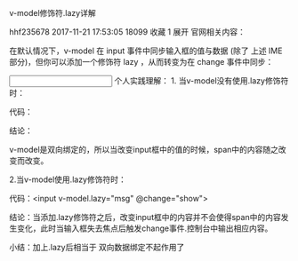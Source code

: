 v-model修饰符.lazy详解

hhf235678 2017-11-21 17:53:05  18099  收藏 1
展开
官网相关内容：

在默认情况下，v-model 在 input 事件中同步输入框的值与数据 (除了 上述 IME 部分)，但你可以添加一个修饰符 lazy ，从而转变为在 change 事件中同步：


<!-- 在 "change" 而不是 "input" 事件中更新 -->
<input v-model.lazy="msg" >
个人实践理解：
1. 当v-model没有使用.lazy修饰符时：

代码：

<template>
  <div>
    <div>
      <input v-model="msg" @change="show">
      <span>{{msg}}</span>
    </div>
  </div>
</template>


<script>
export default {
  data () {
    return {
      msg: 123
    }
  },
  methods: {
    show () {
      console.log(this.msg)
    }
  }
}
</script>
结论：

v-model是双向绑定的，所以当改变input框中的值的时候，span中的内容随之改变而改变。

2.当v-model使用.lazy修饰符时：

代码：<input v-model.lazy="msg" @change="show">

结论：当添加.lazy修饰符之后，改变input框中的内容并不会使得span中的内容发生变化，此时当输入框失去焦点后触发change事件.控制台中输出相应内容。



小结：加上.lazy后相当于 双向数据绑定不起作用了

